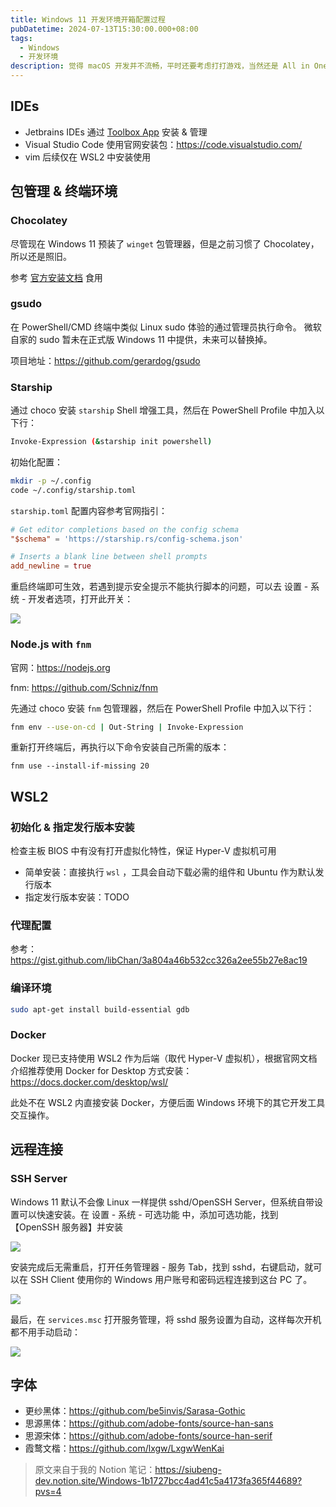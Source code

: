 ```yaml
---
title: Windows 11 开发环境开箱配置过程
pubDatetime: 2024-07-13T15:30:00.000+08:00
tags:
  - Windows
  - 开发环境
description: 觉得 macOS 开发并不流畅，平时还要考虑打打游戏，当然还是 All in One 用 Windows 11 一把梭解决开发和娱乐
---
```


## IDEs

- Jetbrains IDEs 通过 [Toolbox App](https://www.jetbrains.com/toolbox-app/) 安装 & 管理
- Visual Studio Code 使用官网安装包：<https://code.visualstudio.com/>
- vim 后续仅在 WSL2 中安装使用

## 包管理 & 终端环境

### Chocolatey

尽管现在 Windows 11 预装了 `winget` 包管理器，但是之前习惯了 Chocolatey，所以还是照旧。

参考 [官方安装文档](https://chocolatey.org/install) 食用

### gsudo

在 PowerShell/CMD 终端中类似 Linux sudo 体验的通过管理员执行命令。
微软自家的 sudo 暂未在正式版 Windows 11 中提供，未来可以替换掉。

项目地址：<https://github.com/gerardog/gsudo>

### Starship

通过 choco 安装 `starship` Shell 增强工具，然后在 PowerShell Profile 中加入以下行：

```bash
Invoke-Expression (&starship init powershell)
```

初始化配置：

```bash
mkdir -p ~/.config
code ~/.config/starship.toml
```

`starship.toml` 配置内容参考官网指引：

```toml
# Get editor completions based on the config schema
"$schema" = 'https://starship.rs/config-schema.json'

# Inserts a blank line between shell prompts
add_newline = true

```

重启终端即可生效，若遇到提示安全提示不能执行脚本的问题，可以去 设置 - 系统 - 开发者选项，打开此开关：

![](../assets/202407-windows-dev-env-unbox/p1.png)

### Node.js with `fnm`

官网：https://nodejs.org

fnm: https://github.com/Schniz/fnm

先通过 choco 安装 `fnm` 包管理器，然后在 PowerShell Profile 中加入以下行：

```bash
fnm env --use-on-cd | Out-String | Invoke-Expression
```

重新打开终端后，再执行以下命令安装自己所需的版本：

```shell
fnm use --install-if-missing 20
```

## WSL2

### 初始化 & 指定发行版本安装

检查主板 BIOS 中有没有打开虚拟化特性，保证 Hyper-V 虚拟机可用

- 简单安装：直接执行 `wsl` ，工具会自动下载必需的组件和 Ubuntu 作为默认发行版本
- 指定发行版本安装：TODO

### 代理配置

参考：<https://gist.github.com/libChan/3a804a46b532cc326a2ee55b27e8ac19>

### 编译环境

```bash
sudo apt-get install build-essential gdb
```

### Docker

Docker 现已支持使用 WSL2 作为后端（取代 Hyper-V 虚拟机），根据官网文档介绍推荐使用 Docker for Desktop
方式安装：https://docs.docker.com/desktop/wsl/

此处不在 WSL2 内直接安装 Docker，方便后面 Windows 环境下的其它开发工具交互操作。

## 远程连接

### SSH Server

Windows 11 默认不会像 Linux 一样提供 sshd/OpenSSH Server，但系统自带设置可以快速安装。在 设置 - 系统 - 可选功能
中，添加可选功能，找到【OpenSSH 服务器】并安装

![](../assets/202407-windows-dev-env-unbox/ssh-p1.png)

安装完成后无需重启，打开任务管理器 - 服务 Tab，找到 sshd，右键启动，就可以在 SSH Client 使用你的 Windows 用户账号和密码远程连接到这台
PC 了。

![](../assets/202407-windows-dev-env-unbox/ssh-p2.png)

最后，在 `services.msc` 打开服务管理，将 sshd 服务设置为自动，这样每次开机都不用手动启动：

![](../assets/202407-windows-dev-env-unbox/ssh-p3.png)

## 字体

- 更纱黑体：<https://github.com/be5invis/Sarasa-Gothic>
- 思源黑体：<https://github.com/adobe-fonts/source-han-sans>
- 思源宋体：<https://github.com/adobe-fonts/source-han-serif>
- 霞鹜文楷：<https://github.com/lxgw/LxgwWenKai>

> 原文来自于我的 Notion 笔记：https://siubeng-dev.notion.site/Windows-1b1727bcc4ad41c5a4173fa365f44689?pvs=4
